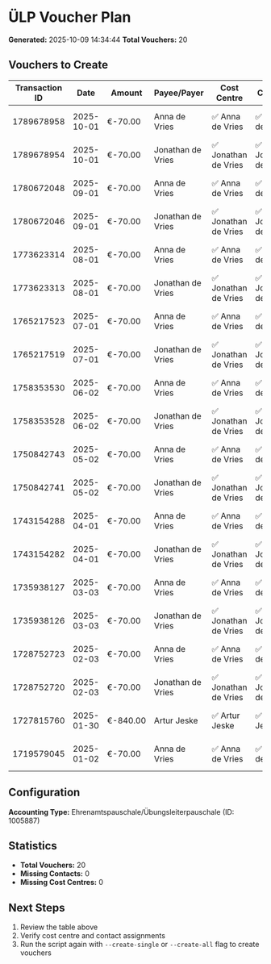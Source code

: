 # ÜLP Voucher Plan

**Generated:** 2025-10-09 14:34:44
**Total Vouchers:** 20

## Vouchers to Create

| Transaction ID | Date | Amount | Payee/Payer | Cost Centre | Contact | Belegkategorie | Voucher Number |
|----------------|------|--------|-------------|-------------|---------|----------------|----------------|
| 1789678958 | 2025-10-01 | €-70.00 | Anna de Vries | ✅ Anna de Vries | ✅ Anna de Vries | Ehrenamtspauschale/Übungsleiterpauschale | BEL-2025-10-09-1789678958 |
| 1789678954 | 2025-10-01 | €-70.00 | Jonathan de Vries | ✅ Jonathan de Vries | ✅ Jonathan de Vries | Ehrenamtspauschale/Übungsleiterpauschale | BEL-2025-10-09-1789678954 |
| 1780672048 | 2025-09-01 | €-70.00 | Anna de Vries | ✅ Anna de Vries | ✅ Anna de Vries | Ehrenamtspauschale/Übungsleiterpauschale | BEL-2025-10-09-1780672048 |
| 1780672046 | 2025-09-01 | €-70.00 | Jonathan de Vries | ✅ Jonathan de Vries | ✅ Jonathan de Vries | Ehrenamtspauschale/Übungsleiterpauschale | BEL-2025-10-09-1780672046 |
| 1773623314 | 2025-08-01 | €-70.00 | Anna de Vries | ✅ Anna de Vries | ✅ Anna de Vries | Ehrenamtspauschale/Übungsleiterpauschale | BEL-2025-10-09-1773623314 |
| 1773623313 | 2025-08-01 | €-70.00 | Jonathan de Vries | ✅ Jonathan de Vries | ✅ Jonathan de Vries | Ehrenamtspauschale/Übungsleiterpauschale | BEL-2025-10-09-1773623313 |
| 1765217523 | 2025-07-01 | €-70.00 | Anna de Vries | ✅ Anna de Vries | ✅ Anna de Vries | Ehrenamtspauschale/Übungsleiterpauschale | BEL-2025-10-09-1765217523 |
| 1765217519 | 2025-07-01 | €-70.00 | Jonathan de Vries | ✅ Jonathan de Vries | ✅ Jonathan de Vries | Ehrenamtspauschale/Übungsleiterpauschale | BEL-2025-10-09-1765217519 |
| 1758353530 | 2025-06-02 | €-70.00 | Anna de Vries | ✅ Anna de Vries | ✅ Anna de Vries | Ehrenamtspauschale/Übungsleiterpauschale | BEL-2025-10-09-1758353530 |
| 1758353528 | 2025-06-02 | €-70.00 | Jonathan de Vries | ✅ Jonathan de Vries | ✅ Jonathan de Vries | Ehrenamtspauschale/Übungsleiterpauschale | BEL-2025-10-09-1758353528 |
| 1750842743 | 2025-05-02 | €-70.00 | Anna de Vries | ✅ Anna de Vries | ✅ Anna de Vries | Ehrenamtspauschale/Übungsleiterpauschale | BEL-2025-10-09-1750842743 |
| 1750842741 | 2025-05-02 | €-70.00 | Jonathan de Vries | ✅ Jonathan de Vries | ✅ Jonathan de Vries | Ehrenamtspauschale/Übungsleiterpauschale | BEL-2025-10-09-1750842741 |
| 1743154288 | 2025-04-01 | €-70.00 | Anna de Vries | ✅ Anna de Vries | ✅ Anna de Vries | Ehrenamtspauschale/Übungsleiterpauschale | BEL-2025-10-09-1743154288 |
| 1743154282 | 2025-04-01 | €-70.00 | Jonathan de Vries | ✅ Jonathan de Vries | ✅ Jonathan de Vries | Ehrenamtspauschale/Übungsleiterpauschale | BEL-2025-10-09-1743154282 |
| 1735938127 | 2025-03-03 | €-70.00 | Anna de Vries | ✅ Anna de Vries | ✅ Anna de Vries | Ehrenamtspauschale/Übungsleiterpauschale | BEL-2025-10-09-1735938127 |
| 1735938126 | 2025-03-03 | €-70.00 | Jonathan de Vries | ✅ Jonathan de Vries | ✅ Jonathan de Vries | Ehrenamtspauschale/Übungsleiterpauschale | BEL-2025-10-09-1735938126 |
| 1728752723 | 2025-02-03 | €-70.00 | Anna de Vries | ✅ Anna de Vries | ✅ Anna de Vries | Ehrenamtspauschale/Übungsleiterpauschale | BEL-2025-10-09-1728752723 |
| 1728752720 | 2025-02-03 | €-70.00 | Jonathan de Vries | ✅ Jonathan de Vries | ✅ Jonathan de Vries | Ehrenamtspauschale/Übungsleiterpauschale | BEL-2025-10-09-1728752720 |
| 1727815760 | 2025-01-30 | €-840.00 | Artur Jeske | ✅ Artur Jeske | ✅ Artur Jeske | Ehrenamtspauschale/Übungsleiterpauschale | BEL-2025-10-09-1727815760 |
| 1719579045 | 2025-01-02 | €-70.00 | Anna de Vries | ✅ Anna de Vries | ✅ Anna de Vries | Ehrenamtspauschale/Übungsleiterpauschale | BEL-2025-10-09-1719579045 |

## Configuration

**Accounting Type:** Ehrenamtspauschale/Übungsleiterpauschale (ID: 1005887)

## Statistics

- **Total Vouchers:** 20
- **Missing Contacts:** 0
- **Missing Cost Centres:** 0

## Next Steps

1. Review the table above
2. Verify cost centre and contact assignments
3. Run the script again with `--create-single` or `--create-all` flag to create vouchers